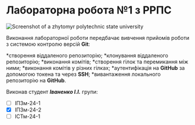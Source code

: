 # **Лабораторна робота №1 з РРПС**

![Screenshot of a zhytomyr polytechnic state university](https://media.ztu.edu.ua/wp-content/uploads/2020/02/Group-6-1-1536x465.png)

Виконання лабораторної роботи передбачає вивчення прийомів роботи з системою контролю версій **Git**:

*створення віддаленого репозиторію;
*клонування віддаленого репозиторію;
*виконання комітів;
*створення гілок та перемикання між ними;
*виконання комітів у різних гілках;
*аутентифікація на **GitHub** за допомогою токена та через **SSH**;
*вивантаження локального репозиторію на **GitHub**.

Виконав студент ***Іваненко І.І.*** групи:

- [ ] ІПЗм-24-1
- [x] ІПЗм-24-2
- [ ] ІСТм-24-1
